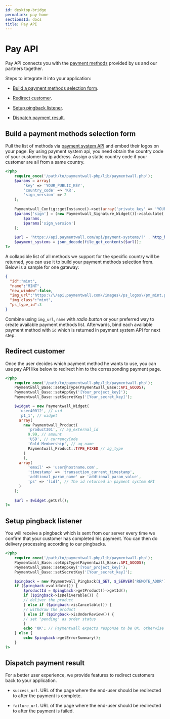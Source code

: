```yaml
---
id: desktop-bridge
permalink: pay-home
sectionsId: docs
title: Pay API 
---
```


# Pay API

Pay API connects you with the [payment methods](https://www.paymentwall.com/payment-methods) provided by us and our partners together. 

Steps to integrate it into your application:

* [Build a payment methods selection form](#build-a-payment-selection-form).

* [Redirect customer](#redirect-customer).

* [Setup pingback listener](#setup-pingback-listener).

* [Dispatch payment result](#dispatch-payment-result).

## Build a payment methods selection form

Pull the list of methods via [payment system API](/apis#section-tools-payment-systems) and embed their logos on your page. By using payment system api, you need obtain the country code of your customer by ip address. Assign a static country code if your customer are all from a same country.
 
```php
<?php
    require_once('/path/to/paymentwall-php/lib/paymentwall.php');
    $params = array(
        'key' => 'YOUR_PUBLIC_KEY',
        'country_code' => 'KR',
        'sign_version' => 2
    );
    
    Paymentwall_Config::getInstance()->set(array('private_key' => 'YOUR_PRIVATE_KEY'));
    $params['sign'] = (new Paymentwall_Signature_Widget())->calculate(
        $params,
        $params['sign_version']
    );
    
    $url = 'https://api.paymentwall.com/api/payment-systems/?' . http_build_query($params);
    $payment_systems = json_decode(file_get_contents($url));
?>
```

A collapsible list of all methods we support for the specific country will be returned, you can use it to build your payment methods selection from. Below is a sample for one gateway:

```json
{
  "id":"mint",
  "name":"MINT",
  "new_window":false,
  "img_url":"https:\/\/api.paymentwall.com\/images\/ps_logos\/pm_mint.png",
  "img_class":"mint",
  "ps_type_id":3
}
```

Combine using  ```img_url```, ```name``` with *radio button* or your preferred way to create available payment methods list. Afterwards, bind each available payment method with ```id``` which is returned in payment system API for next step.

## Redirect customer

Once the user decides which payment method he wants to use, you can use pay API like below to redirect him to the corresponding payment page.

```php
<?php
    require_once('/path/to/paymentwall-php/lib/paymentwall.php');
    Paymentwall_Base::setApiType(Paymentwall_Base::API_GOODS);
    Paymentwall_Base::setAppKey('[Your_project_key]');
    Paymentwall_Base::setSecretKey('[Your_secret_key]');

    $widget = new Paymentwall_Widget(
      'user40012', // uid
      'p1_1', // widget
      array(
        new Paymentwall_Product(
          'product301', // ag_external_id
          9.99, // amount
          'USD', // currencyCode
          'Gold Membership', // ag_name
          Paymentwall_Product::TYPE_FIXED // ag_type
        )
        ),
      array(
          'email' => 'user@hostname.com',
          'timestamp' => 'transaction_current_timestamp',
          'addtional_param_name' => 'addtional_param_value',
          'ps' => '[id]', // The id returned in payment system API
      )
    );
    
    $url = $widget.getUrl();
?>
```

## Setup pingback listener

You will receive a pingback which is sent from our server every time we confirm that your customer has completed his payment. You can then do delivery processing according to our pingbacks.

```php
<?php
    require_once('/path/to/paymentwall-php/lib/paymentwall.php');
    Paymentwall_Base::setApiType(Paymentwall_Base::API_GOODS);
    Paymentwall_Base::setAppKey('[Your_project_key]');
    Paymentwall_Base::setSecretKey('[Your_secret_key]');

    $pingback = new Paymentwall_Pingback($_GET, $_SERVER['REMOTE_ADDR']);
    if ($pingback->validate()) {
        $productId = $pingback->getProduct()->getId();
        if ($pingback->isDeliverable()) {
        // deliver the product
        } else if ($pingback->isCancelable()) {
        // withdraw the product
        } else if ($pingback->isUnderReview()) {
        // set "pending" as order status
        }
        echo 'OK'; // Paymentwall expects response to be OK, otherwise the pingback will be resent
    } else {
        echo $pingback->getErrorSummary();
    }
?>
```

## Dispatch payment result

For a better user experience, we provide features to redirect customers back to your application. 

* ```success_url```. URL of the page where the end-user should be redirected to after the payment is complete.

* ```failure_url```. URL of the page where the end-user should be redirected to after the payment is failed.